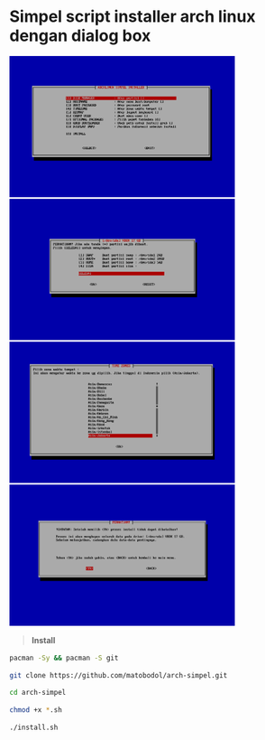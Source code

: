 # Simpel script installer arch linux dengan dialog box

<img src="img/imgmain.png" alt="main" width="400"/> <img src="img/imgdm.png" alt="diskmanager" width="400"/>
<img src="img/imgtz.png" alt="timezone" width="400"/> <img src="img/imgcon.png" alt="confirm" width="400"/>

>**Install**

```bash
pacman -Sy && pacman -S git
```

```bash
git clone https://github.com/matobodol/arch-simpel.git
```

```bash
cd arch-simpel
```

```bash
chmod +x *.sh
```

```bash
./install.sh
```
